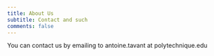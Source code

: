 ```yaml
---
title: About Us
subtitle: Contact and such
comments: false
---
```



You can contact us by emailing to antoine.tavant at polytechnique.edu